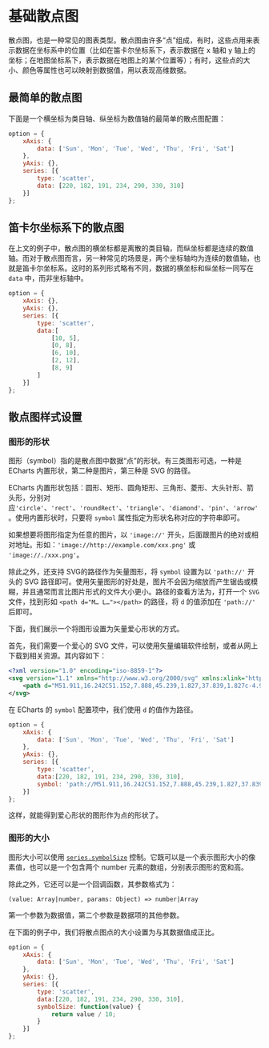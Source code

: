 # 基础散点图

散点图，也是一种常见的图表类型。散点图由许多“点”组成，有时，这些点用来表示数据在坐标系中的位置（比如在笛卡尔坐标系下，表示数据在 x 轴和 y 轴上的坐标；在地图坐标系下，表示数据在地图上的某个位置等）；有时，这些点的大小、颜色等属性也可以映射到数据值，用以表现高维数据。

## 最简单的散点图

下面是一个横坐标为类目轴、纵坐标为数值轴的最简单的散点图配置：

<!-- embed -->
```js
option = {
    xAxis: {
        data: ['Sun', 'Mon', 'Tue', 'Wed', 'Thu', 'Fri', 'Sat']
    },
    yAxis: {},
    series: [{
        type: 'scatter',
        data: [220, 182, 191, 234, 290, 330, 310]
    }]
};
```


## 笛卡尔坐标系下的散点图

在上文的例子中，散点图的横坐标都是离散的类目轴，而纵坐标都是连续的数值轴。而对于散点图而言，另一种常见的场景是，两个坐标轴均为连续的数值轴，也就是笛卡尔坐标系。这时的系列形式略有不同，数据的横坐标和纵坐标一同写在 `data` 中，而非坐标轴中。

<!-- embed -->
```js
option = {
    xAxis: {},
    yAxis: {},
    series: [{
        type: 'scatter',
        data:[
            [10, 5],
            [0, 8],
            [6, 10],
            [2, 12],
            [8, 9]
        ]
    }]
};
```


## 散点图样式设置

### 图形的形状

图形（symbol）指的是散点图中数据“点”的形状。有三类图形可选，一种是 ECharts 内置形状，第二种是图片，第三种是 SVG 的路径。

ECharts 内置形状包括：圆形、矩形、圆角矩形、三角形、菱形、大头针形、箭头形，分别对应`'circle'`、`'rect'`、`'roundRect'`、`'triangle'`、`'diamond'`、`'pin'`、`'arrow'`。使用内置形状时，只要将 `symbol` 属性指定为形状名称对应的字符串即可。

如果想要将图形指定为任意的图片，以 `'image://'` 开头，后面跟图片的绝对或相对地址。形如：`'image://http://example.com/xxx.png'` 或 `'image://./xxx.png'`。

除此之外，还支持 SVG的路径作为矢量图形，将 `symbol` 设置为以 `'path://'` 开头的 SVG 路径即可。使用矢量图形的好处是，图片不会因为缩放而产生锯齿或模糊，并且通常而言比图片形式的文件大小更小。路径的查看方法为，打开一个 `SVG` 文件，找到形如 `<path d="M… L…"></path>` 的路径，将 `d` 的值添加在 `'path://'` 后即可。

下面，我们展示一个将图形设置为矢量爱心形状的方式。

首先，我们需要一个爱心的 SVG 文件，可以使用矢量编辑软件绘制，或者从网上下载到相关资源。其内容如下：

<!-- embed -->
```xml
<?xml version="1.0" encoding="iso-8859-1"?>
<svg version="1.1" xmlns="http://www.w3.org/2000/svg" xmlns:xlink="http://www.w3.org/1999/xlink" x="0px" y="0px" viewBox="0 0 51.997 51.997" style="enable-background:new 0 0 51.997 51.997;" xml:space="preserve">
    <path d="M51.911,16.242C51.152,7.888,45.239,1.827,37.839,1.827c-4.93,0-9.444,2.653-11.984,6.905 c-2.517-4.307-6.846-6.906-11.697-6.906c-7.399,0-13.313,6.061-14.071,14.415c-0.06,0.369-0.306,2.311,0.442,5.478 c1.078,4.568,3.568,8.723,7.199,12.013l18.115,16.439l18.426-16.438c3.631-3.291,6.121-7.445,7.199-12.014 C52.216,18.553,51.97,16.611,51.911,16.242z"/>
</svg>
```

在 ECharts 的 `symbol` 配置项中，我们使用 `d` 的值作为路径。

<!-- embed -->
```js
option = {
    xAxis: {
        data: ['Sun', 'Mon', 'Tue', 'Wed', 'Thu', 'Fri', 'Sat']
    },
    yAxis: {},
    series: [{
        type: 'scatter',
        data:[220, 182, 191, 234, 290, 330, 310],
        symbol: 'path://M51.911,16.242C51.152,7.888,45.239,1.827,37.839,1.827c-4.93,0-9.444,2.653-11.984,6.905 c-2.517-4.307-6.846-6.906-11.697-6.906c-7.399,0-13.313,6.061-14.071,14.415c-0.06,0.369-0.306,2.311,0.442,5.478 c1.078,4.568,3.568,8.723,7.199,12.013l18.115,16.439l18.426-16.438c3.631-3.291,6.121-7.445,7.199-12.014 C52.216,18.553,51.97,16.611,51.911,16.242z'
    }]
};
```

这样，就能得到爱心形状的图形作为点的形状了。

### 图形的大小

图形大小可以使用 [`series.symbolSize`](${optionPath}series-scatter.symbolSize) 控制。它既可以是一个表示图形大小的像素值，也可以是一个包含两个 number 元素的数组，分别表示图形的宽和高。

除此之外，它还可以是一个回调函数，其参数格式为：

```
(value: Array|number, params: Object) => number|Array
```

第一个参数为数据值，第二个参数是数据项的其他参数。

在下面的例子中，我们将散点图点的大小设置为与其数据值成正比。

<!-- embed -->
```js
option = {
    xAxis: {
        data: ['Sun', 'Mon', 'Tue', 'Wed', 'Thu', 'Fri', 'Sat']
    },
    yAxis: {},
    series: [{
        type: 'scatter',
        data:[220, 182, 191, 234, 290, 330, 310],
        symbolSize: function(value) {
            return value / 10;
        }
    }]
};
```
